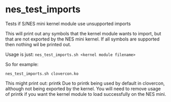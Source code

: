 # nes_test_imports
Tests if S/NES mini kernel module use unsupported imports

This will print out any symbols that the kernel module wants to import, but that are not exported by the NES mini kernel.
If all symbols are supported then nothing wil be printed out.

Usage is just:
    ```nes_test_imports.sh <kernel module filename>```

So for example:
```
nes_test_imports.sh clovercon.ko
```

This might print out:
    printk
Due to printk being used by default in clovercon, although not being exported by the kernel.
You will need to remove usage of printk if you want the kernel module to load successfully on the NES mini.

